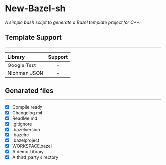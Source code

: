 # New-Bazel-sh

_A simple bash script to generate a Bazel template project for C++._

## Template Support

---

| Library      | Support |
| :----------- | :-----: |
| Google Test  |    -    |
| Nlohman JSON |    -    |

## Genarated files

---

- [x] Compile ready
- [x] Changelog.md
- [x] ReadMe.md
- [x] .gitignore
- [x] .bazelversion
- [x] .bazelrc
- [x] .bazelproject
- [x] WORKSPACE.bazel
- [x] A demo Library
- [x] A third_party directory
